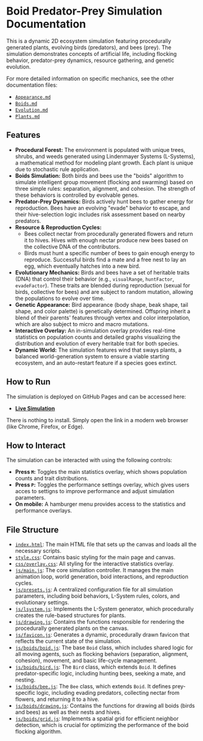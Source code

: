 # Boid Predator-Prey Simulation Documentation

This is a dynamic 2D ecosystem simulation featuring procedurally generated plants, evolving birds (predators), and bees (prey). The simulation demonstrates concepts of artificial life, including flocking behavior, predator-prey dynamics, resource gathering, and genetic evolution.

For more detailed information on specific mechanics, see the other documentation files:
-   [`Appearance.md`](Documentation/Appearance.md)
-   [`Boids.md`](Documentation/Boids.md)
-   [`Evolution.md`](Documentation/Evolution.md)
-   [`Plants.md`](Documentation/Plants.md)

## Features

-   **Procedural Forest:** The environment is populated with unique trees, shrubs, and weeds generated using Lindenmayer Systems (L-Systems), a mathematical method for modeling plant growth. Each plant is unique due to stochastic rule application.
-   **Boids Simulation:** Both birds and bees use the "boids" algorithm to simulate intelligent group movement (flocking and swarming) based on three simple rules: separation, alignment, and cohesion. The strength of these behaviors is controlled by evolvable genes.
-   **Predator-Prey Dynamics:** Birds actively hunt bees to gather energy for reproduction. Bees have an evolving "evade" behavior to escape, and their hive-selection logic includes risk assessment based on nearby predators.
-   **Resource & Reproduction Cycles:**
    -   Bees collect nectar from procedurally generated flowers and return it to hives. Hives with enough nectar produce new bees based on the collective DNA of the contributors.
    -   Birds must hunt a specific number of bees to gain enough energy to reproduce. Successful birds find a mate and a free nest to lay an egg, which eventually hatches into a new bird.
-   **Evolutionary Mechanics:** Birds and bees have a set of heritable traits (DNA) that control their behavior (e.g., `visualRange`, `huntFactor`, `evadeFactor`). These traits are blended during reproduction (sexual for birds, collective for bees) and are subject to random mutation, allowing the populations to evolve over time.
-   **Genetic Appearance:** Bird appearance (body shape, beak shape, tail shape, and color palette) is genetically determined. Offspring inherit a blend of their parents' features through vertex and color interpolation, which are also subject to micro and macro mutations.
-   **Interactive Overlay:** An in-simulation overlay provides real-time statistics on population counts and detailed graphs visualizing the distribution and evolution of every heritable trait for both species.
-   **Dynamic World:** The simulation features wind that sways plants, a balanced world-generation system to ensure a viable starting ecosystem, and an auto-restart feature if a species goes extinct.

## How to Run

The simulation is deployed on GitHub Pages and can be accessed here:
-   **[Live Simulation](https://semvdn.github.io/The-Birds-and-The-Bees/)**

There is nothing to install. Simply open the link in a modern web browser (like Chrome, Firefox, or Edge).

## How to Interact

The simulation can be interacted with using the following controls:

-   **Press `M`:** Toggles the main statistics overlay, which shows population counts and trait distributions.
-   **Press `P`:** Toggles the performance settings overlay, which gives users acces to settigns to improve performance and adjust simulation parameters.
-   **On mobile:** A hamburger menu provides access to the statistics and performance overlays.

## File Structure

-   [`index.html`](index.html): The main HTML file that sets up the canvas and loads all the necessary scripts.
-   [`style.css`](style.css): Contains basic styling for the main page and canvas.
-   [`css/overlay.css`](css/overlay.css): All styling for the interactive statistics overlay.
-   [`js/main.js`](js/main.js): The core simulation controller. It manages the main animation loop, world generation, boid interactions, and reproduction cycles.
-   [`js/presets.js`](js/presets.js): A centralized configuration file for all simulation parameters, including boid behaviors, L-System rules, colors, and evolutionary settings.
-   [`js/lsystem.js`](js/lsystem.js): Implements the L-System generator, which procedurally creates the rule-based structures for plants.
-   [`js/drawing.js`](js/drawing.js): Contains the functions responsible for rendering the procedurally generated plants on the canvas.
-   [`js/favicon.js`](js/favicon.js): Generates a dynamic, procedurally drawn favicon that reflects the current state of the simulation.
-   [`js/boids/boid.js`](js/boids/boid.js): The base `Boid` class, which includes shared logic for all moving agents, such as flocking behaviors (separation, alignment, cohesion), movement, and basic life-cycle management.
-   [`js/boids/bird.js`](js/boids/bird.js): The `Bird` class, which extends `Boid`. It defines predator-specific logic, including hunting bees, seeking a mate, and nesting.
-   [`js/boids/bee.js`](js/boids/bee.js): The `Bee` class, which extends `Boid`. It defines prey-specific logic, including evading predators, collecting nectar from flowers, and returning it to a hive.
-   [`js/boids/drawing.js`](js/boids/drawing.js): Contains the functions for drawing all boids (birds and bees) as well as their nests and hives.
-   [`js/boids/grid.js`](js/boids/grid.js): Implements a spatial grid for efficient neighbor detection, which is crucial for optimizing the performance of the boid flocking algorithm.
